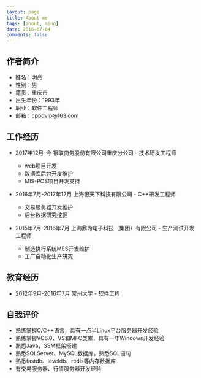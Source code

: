 ```yaml
---
layout: page
title: About me
tags: [about, ming]
date: 2016-07-04
comments: false
---
```


## 作者简介
* 姓名：明亮
* 性别：男
* 籍贯：重庆市
* 出生年份：1993年
* 职业：软件工程师
* 邮箱：cppdvlp@163.com

## 工作经历
* 2017年12月-今 银联商务股份有限公司重庆分公司 - 技术研发工程师
	* web项目开发
	* 数据库后台开发维护
	* MIS-POS项目开发支持

* 2016年7月-2017年12月 上海银天下科技有限公司 - C++研发工程师
	* 交易服务器开发维护
	* 后台数据研究挖掘
	
* 2015年7月-2016年7月 上海鼎为电子科技（集团）有限公司 - 生产测试开发工程师
	* 制造执行系统MES开发维护
	* 工厂自动化生产研究

## 教育经历
* 2012年9月-2016年7月 常州大学 - 软件工程

## 自我评价
* 熟练掌握C/C++语言，具有一点半Linux平台服务器开发经验
* 熟练掌握VC6.0、VS和MFC类库，具有一年Windows开发经验
* 熟悉Java，SSM框架搭建
* 熟悉SQLServer、MySQL数据库，熟悉SQL语句
* 熟悉fastdb、leveldb、redis等内存数据库
* 有交易服务器、行情服务器开发经验


